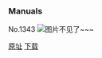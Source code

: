 ### Manuals
No.1343
![图片不见了~~~](https://imgs.xkcd.com/comics/manuals.png)

[原址](https://xkcd.com//1343) [下载](https://imgs.xkcd.com/comics/manuals.png)

